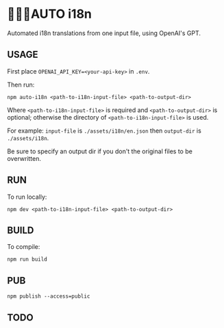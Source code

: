 # 🤖🏳️‍🌈AUTO i18n
Automated i18n translations from one input file, using OpenAI's GPT.

## USAGE
First place `OPENAI_API_KEY=<your-api-key>` in `.env`.

Then run:
```
npm auto-i18n <path-to-i18n-input-file> <path-to-output-dir>
```
Where `<path-to-i18n-input-file>` is required and `<path-to-output-dir>` is optional; otherwise the directory of `<path-to-i18n-input-file>` is used.

For example: `input-file` is `./assets/i18n/en.json` then `output-dir` is `./assets/i18n`.

Be sure to specify an output dir if you don't the original files to be overwritten.

## RUN
To run locally:
```
npm dev <path-to-i18n-input-file> <path-to-output-dir>
```
## BUILD
To compile:
```
npm run build
```
## PUB
```
npm publish --access=public
```

## TODO
